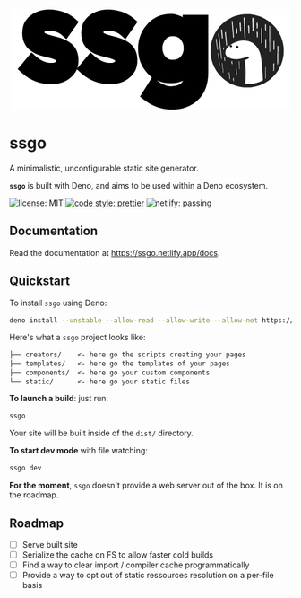 <p align="center">
  <img src="./assets/logo.png">
</p>

# ssgo

A minimalistic, unconfigurable static site generator.

**`ssgo`** is built with Deno, and aims to be used within a Deno ecosystem.

![license: MIT](https://img.shields.io/github/license/mdubourg001/ssgo?style=flat-square)
[![code style: prettier](https://img.shields.io/badge/code_style-prettier-ff69b4.svg?style=flat-square)](https://github.com/prettier/prettier)
![netlify: passing](https://img.shields.io/netlify/d9dae2e0-b3b2-4c86-aee8-7a625de6e18a?style=flat-square)

## Documentation

Read the documentation at https://ssgo.netlify.app/docs.

## Quickstart

To install `ssgo` using Deno:

```bash
deno install --unstable --allow-read --allow-write --allow-net https://deno.land/x/ssgo/ssgo.ts
```

Here's what a `ssgo` project looks like:

```plaintext
├── creators/    <- here go the scripts creating your pages
├── templates/   <- here go the templates of your pages
├── components/  <- here go your custom components
└── static/      <- here go your static files
```

**To launch a build**: just run:

```bash
ssgo
```

Your site will be built inside of the `dist/` directory.

**To start dev mode** with file watching:

```bash
ssgo dev
```

**For the moment**, `ssgo` doesn't provide a web server out of the box.
It is on the roadmap.

## Roadmap

- [ ] Serve built site
- [ ] Serialize the cache on FS to allow faster cold builds
- [ ] Find a way to clear import / compiler cache programmatically
- [ ] Provide a way to opt out of static ressources resolution on a per-file basis

